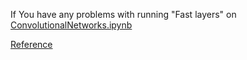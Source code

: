 If You have any problems with running "Fast layers" on [ConvolutionalNetworks.ipynb](https://github.com/minlee077/CS231N_Assignments_2018/blob/master/Assignment2/ConvolutionalNetworks.ipynb)

[Reference](https://stackoverflow.com/questions/38993332/global-name-col2im-6d-cython-is-not-defined-cs231n)
